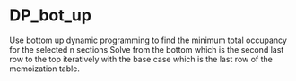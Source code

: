 # DP_bot_up
Use bottom up dynamic programming to find the minimum total occupancy for the selected n sections     Solve from the bottom which is the second last row to the top iteratively with the base case which is the last row of the memoization table.

